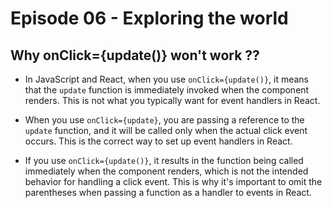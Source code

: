 # Episode 06 - Exploring the world

## Why onClick={update()} won't work ??

- In JavaScript and React, when you use `onClick={update()}`, it means that the `update` function is immediately invoked when the component renders. This is not what you typically want for event handlers in React.

- When you use `onClick={update}`, you are passing a reference to the `update` function, and it will be called only when the actual click event occurs. This is the correct way to set up event handlers in React.

- If you use `onClick={update()}`, it results in the function being called immediately when the component renders, which is not the intended behavior for handling a click event. This is why it's important to omit the parentheses when passing a function as a handler to events in React.